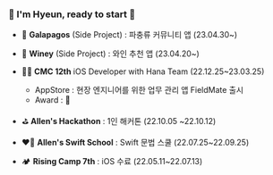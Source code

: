 ### 💫 I'm Hyeun, ready to start 
* 🦎 **Galapagos** (Side Project) : 파충류 커뮤니티 앱 (23.04.30~)
* 🍷 **Winey** (Side Project) : 와인 추천 앱 (23.04.20~)
* 👩‍💻 **CMC 12th** iOS Developer with Hana Team (22.12.25~23.03.25)
  * AppStore : 현장 엔지니어를 위한 업무 관리 앱 FieldMate 출시
  * Award : 🥉
* ⛳️ **Allen's Hackathon** : 1인 해커톤 (22.10.05 ~22.10.12)

* ❤️‍🔥 **Allen's Swift School** : Swift 문법 스쿨 (22.07.25~22.09.25)


* 🏕️ **Rising Camp 7th** : iOS 수료 (22.05.11~22.07.13)
